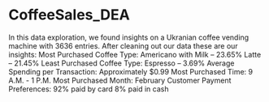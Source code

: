 # CoffeeSales_DEA
In this data exploration, we found insights on a Ukranian coffee vending machine with 3636 entries. 
After cleaning out our data these are our insights:
Most Purchased Coffee Type:
Americano with Milk – 23.65%
Latte – 21.45%
Least Purchased Coffee Type:
Espresso – 3.69%
Average Spending per Transaction:
Approximately $0.99
Most Purchased Time:
9 A.M. - 1 P.M.
Most Purchased Month:
February
Customer Payment Preferences:
92% paid by card
8% paid in cash
